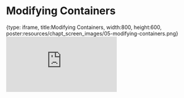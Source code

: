 # Modifying Containers
 
{type: iframe, title:Modifying Containers, width:800, height:600, poster:resources/chapt_screen_images/05-modifying-containers.png}
![](http://hutchdatascience.org/Containers_for_Scientists/05-modifying-containers.html)
 

 
